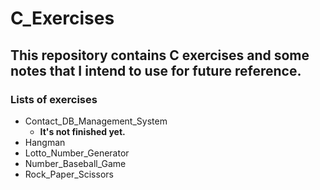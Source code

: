 #   C_Exercises<br>
##  This repository contains C exercises and some notes that I intend to use for future reference.<br>
### Lists of exercises<br>
* Contact_DB_Management_System<br>
    * **It's not finished yet.**<br>
* Hangman<br>
* Lotto_Number_Generator<br>
* Number_Baseball_Game<br>
* Rock_Paper_Scissors<br>

